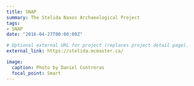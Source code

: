 ```yaml
---
title: SNAP
summary: The Stelida Naxos Archaeological Project
tags: 
- SNAP 
date: "2016-04-27T00:00:00Z"

# Optional external URL for project (replaces project detail page).
external_link: https://stelida.mcmaster.ca/

image:
  caption: Photo by Daniel Contreras
  focal_point: Smart
---
```

